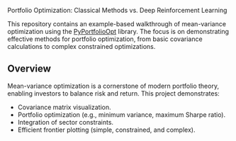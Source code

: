 Portfolio Optimization: Classical Methods vs. Deep Reinforcement Learning

This repository contains an example-based walkthrough of mean-variance optimization using the [PyPortfolioOpt](https://github.com/robertmartin8/PyPortfolioOpt) library. The focus is on demonstrating effective methods for portfolio optimization, from basic covariance calculations to complex constrained optimizations.

## Overview
Mean-variance optimization is a cornerstone of modern portfolio theory, enabling investors to balance risk and return. This project demonstrates:
- Covariance matrix visualization.
- Portfolio optimization (e.g., minimum variance, maximum Sharpe ratio).
- Integration of sector constraints.
- Efficient frontier plotting (simple, constrained, and complex).


